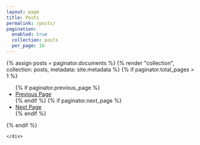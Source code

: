 ```yaml
---
layout: page
title: Posts
permalink: /posts/
pagination:
  enabled: true
  collection: posts
  per_page: 10
---
```


<section class="section">
  <div class="container">
    <div class="content">
      {% assign posts = paginator.documents %} {% render "collection", collection: posts, metadata: site.metadata %}
      {% if paginator.total_pages > 1 %}
        <ul class="pagination">
            {% if paginator.previous_page %}
                <li>
                      <a href="{{ paginator.previous_page_path }}">Previous Page</a>
                          </li>
                              {% endif %}
                                  {% if paginator.next_page %}
                                      <li>
                                            <a href="{{ paginator.next_page_path }}">Next Page</a>
                                                </li>
                                                    {% endif %}
                                                      </ul>
                                                      {% endif %}

    </div>
  </div>
</section>
